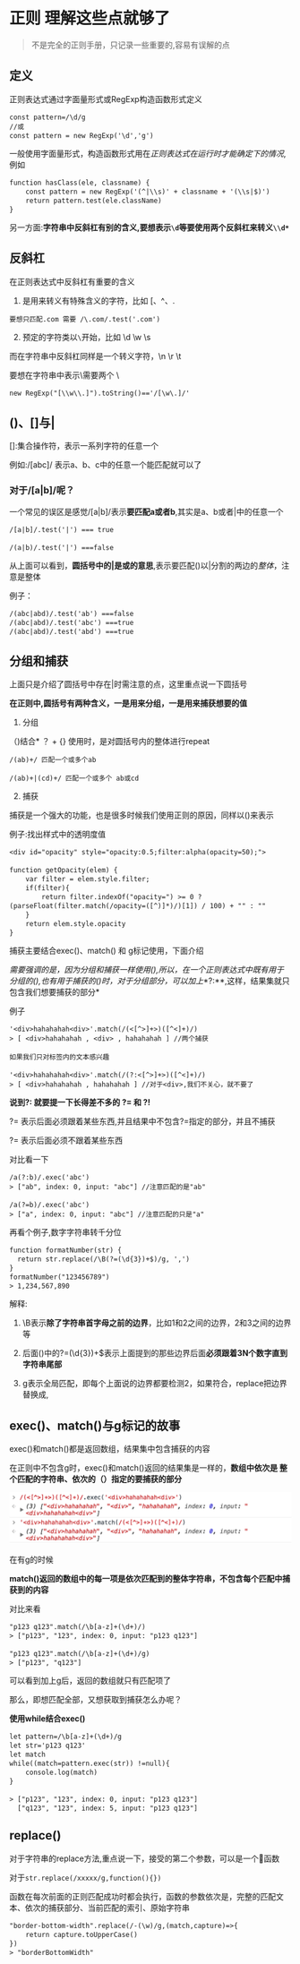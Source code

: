 

# 正则 理解这些点就够了

>不是完全的正则手册，只记录一些重要的,容易有误解的点

## 定义

正则表达式通过字面量形式或RegExp构造函数形式定义

```
const pattern=/\d/g
//或
const pattern = new RegExp('\d','g')
```

一般使用字面量形式，构造函数形式用在*正则表达式在运行时才能确定下的情况*,例如

```
function hasClass(ele, classname) {
    const pattern = new RegExp('(^|\\s)' + classname + '(\\s|$)')
    return pattern.test(ele.className)
}
```

另一方面:**字符串中反斜杠有别的含义,要想表示`\d`等要使用两个反斜杠来转义`\\d*`**

## 反斜杠

在正则表达式中反斜杠有重要的含义

1. 是用来转义有特殊含义的字符，比如 [、^、.

```
要想只匹配.com 需要 /\.com/.test('.com')
```

2. 预定的字符类以`\`开始，比如 \d \w \s

而在字符串中反斜杠同样是一个转义字符，\n \r \t

要想在字符串中表示\需要两个 \\

```
new RegExp("[\\w\\.]").toString()=='/[\w\.]/'
```

## ()、[]与|

[]:集合操作符，表示一系列字符的任意一个

例如:/[abc]/ 表示a、b、c中的任意一个能匹配就可以了

### 对于/[a|b]/呢？

一个常见的误区是感觉/[a|b]/表示**要匹配a或者b**,其实是a、b或者|中的任意一个

```
/[a|b]/.test('|') === true

/(a|b)/.test('|') ===false
```

从上面可以看到，**圆括号中的|是或的意思**,表示要匹配()以|分割的两边的*整体*，注意是整体

例子：

```
/(abc|abd)/.test('ab') ===false
/(abc|abd)/.test('abc') ===true
/(abc|abd)/.test('abd') ===true
```

## 分组和捕获

上面只是介绍了圆括号中存在|时需注意的点，这里重点说一下圆括号

**在正则中,圆括号有两种含义，一是用来分组，一是用来捕获想要的值**

1. 分组

（)结合* ？ + {} 使用时，是对圆括号内的整体进行repeat

```
/(ab)+/ 匹配一个或多个ab

/(ab)+|(cd)+/ 匹配一个或多个 ab或cd
```      

2. 捕获

捕获是一个强大的功能，也是很多时候我们使用正则的原因，同样以()来表示

例子:找出样式中的透明度值

```
<div id="opacity" style="opacity:0.5;filter:alpha(opacity=50);">

function getOpacity(elem) {
    var filter = elem.style.filter;
    if(filter){
        return filter.indexOf("opacity=") >= 0 ?(parseFloat(filter.match(/opacity=([^)]*)/)[1]) / 100) + "" : "" 
    }
    return elem.style.opacity
}
```

捕获主要结合exec()、match() 和 g标记使用，下面介绍

*需要强调的是，因为分组和捕获一样使用(),所以，在一个正则表达式中既有用于分组的(),也有用于捕获的()时，对于分组部分，可以加上**?:**,这样，结果集就只包含我们想要捕获的部分*

例子

```
'<div>hahahahah<div>'.match(/(<[^>]+>)([^<]+)/)
> [ <div>hahahahah , <div> , hahahahah ] //两个捕获

如果我们只对标签内的文本感兴趣

'<div>hahahahah<div>'.match(/(?:<[^>]+>)([^<]+)/)
> [ <div>hahahahah , hahahahah ] //对于<div>,我们不关心，就不要了
```

**说到?: 就要提一下长得差不多的 ?= 和 ?!**

?= 表示后面必须跟着某些东西,并且结果中不包含?=指定的部分，并且不捕获

?= 表示后面必须不跟着某些东西


对比看一下

```
/a(?:b)/.exec('abc')
> ["ab", index: 0, input: "abc"] //注意匹配的是"ab"

/a(?=b)/.exec('abc')
> ["a", index: 0, input: "abc"] //注意匹配的只是"a"
```

再看个例子,数字字符串转千分位

```
function formatNumber(str) {
  return str.replace(/\B(?=(\d{3})+$)/g, ',')
}
formatNumber("123456789")
> 1,234,567,890
```

解释:

1. \B表示**除了字符串首字母之前的边界**，比如1和2之间的边界，2和3之间的边界等

2. 后面()中的?=(\d{3})+$表示上面提到的那些边界后面**必须跟着3N个数字直到字符串尾部**

3. g表示全局匹配，即每个上面说的边界都要检测2，如果符合，replace把边界替换成,


## exec()、match()与g标记的故事

exec()和match()都是返回数组，结果集中包含捕获的内容

在正则中不包含g时，exec()和match()返回的结果集是一样的，**数组中依次是 整个匹配的字符串、依次的（）指定的要捕获的部分**

![](./reg1.png)

在有g的时候

**match()返回的数组中的每一项是依次匹配到的整体字符串，不包含每个匹配中捕获到的内容**

对比来看

```
"p123 q123".match(/\b[a-z]+(\d+)/)
> ["p123", "123", index: 0, input: "p123 q123"]

"p123 q123".match(/\b[a-z]+(\d+)/g)
> ["p123", "q123"]

```

可以看到加上g后，返回的数组就只有匹配项了


那么，即想匹配全部，又想获取到捕获怎么办呢？

**使用while结合exec()**

```
let pattern=/\b[a-z]+(\d+)/g
let str='p123 q123'
let match
while((match=pattern.exec(str)) !=null){
	console.log(match)
}

> ["p123", "123", index: 0, input: "p123 q123"]
  ["q123", "123", index: 5, input: "p123 q123"]
```

## replace()

对于字符串的replace方法,重点说一下，接受的第二个参数，可以是一个函数

对于`str.replace(/xxxxx/g,function(){})`

函数在每次前面的正则匹配成功时都会执行，函数的参数依次是，完整的匹配文本、依次的捕获部分、当前匹配的索引、原始字符串

```
"border-bottom-width".replace(/-(\w)/g,(match,capture)=>{
    return capture.toUpperCase()
})
> "borderBottomWidth"
```

